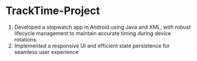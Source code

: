 # TrackTime-Project
1. Developed a stopwatch app in Android using Java and XML, with robust lifecycle management to maintain accurate timing during device rotations.
2. Implemented a responsive UI and efficient state persistence for seamless user experience
